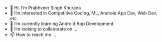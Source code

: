 - 👋 Hi, I’m Prabhveer Singh Khurana 
- 👀 I’m interested in Competitive Coding, ML, Android App Dev, Web Dev, etc.
- 🌱 I’m currently learning Android App Development 
- 💞️ I’m looking to collaborate on ...
- 📫 How to reach me ...

<!---
prabhveer01/prabhveer01 is a ✨ special ✨ repository because its `README.md` (this file) appears on your GitHub profile.
You can click the Preview link to take a look at your changes.
--->
